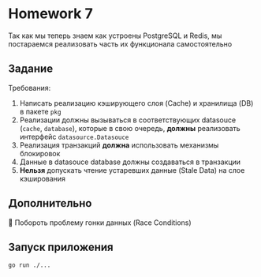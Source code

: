 # Homework 7

Так как мы теперь знаем как устроены PostgreSQL и Redis, мы постараемся реализовать часть их функционала самостоятельно

## Задание

Требования:
1) Написать реализацию кэширующего слоя (Cache) и хранилища (DB) в пакете `pkg`
2) Реализации должны вызываться в соответствующих datasouce (`cache`, `database`), которые в свою очередь, **должны** реализовать интерфейс `datasource.Datasouce`
3) Реализация транзакций **должна** использовать механизмы блокировок
4) Данные в datasouce database должны создаваться в транзакции
5) **Нельзя** допускать чтение устаревших данные (Stale Data) на слое кэширования

## Дополнительно
💎 Побороть проблему гонки данных (Race Conditions)

## Запуск приложения
```shell
go run ./...
```

